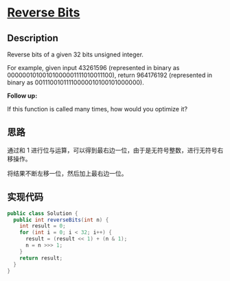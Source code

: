 # [Reverse Bits][title]

## Description

Reverse bits of a given 32 bits unsigned integer.

For example, given input 43261596 (represented in binary as 00000010100101000001111010011100), return 964176192 (represented in binary as 00111001011110000010100101000000).

**Follow up:**

If this function is called many times, how would you optimize it?

## 思路

通过和 1 进行位与运算，可以得到最右边一位，由于是无符号整数，进行无符号右移操作。

将结果不断左移一位，然后加上最右边一位。

## 实现代码

```java
public class Solution {
  public int reverseBits(int n) {
    int result = 0;
    for (int i = 0; i < 32; i++) {
      result = (result << 1) + (n & 1);
      n = n >>> 1;
    }
    return result;
  }
}
```

[title]: https://leetcode.com/problems/reverse-bits

